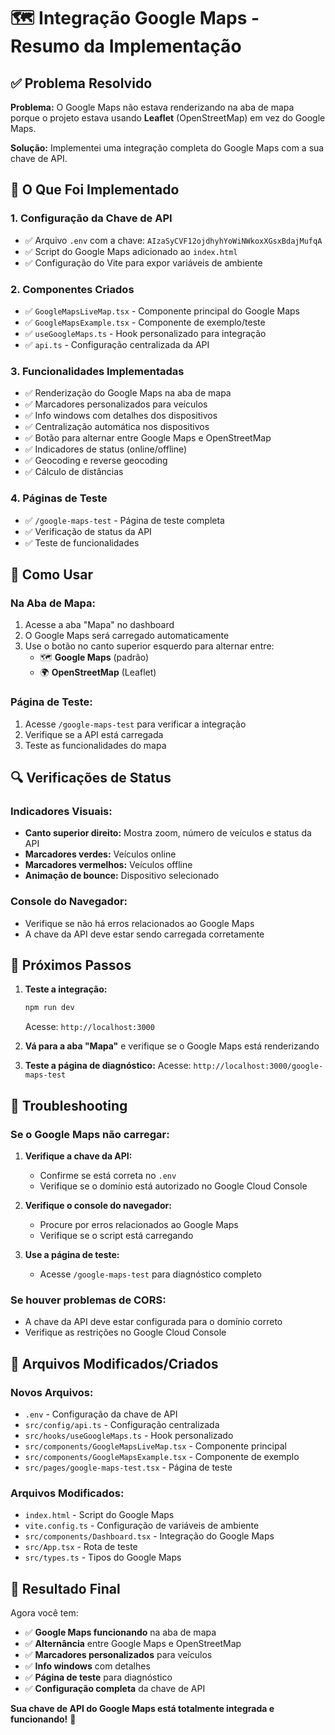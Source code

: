 # 🗺️ Integração Google Maps - Resumo da Implementação

## ✅ Problema Resolvido

**Problema:** O Google Maps não estava renderizando na aba de mapa porque o projeto estava usando **Leaflet** (OpenStreetMap) em vez do Google Maps.

**Solução:** Implementei uma integração completa do Google Maps com a sua chave de API.

## 🔧 O Que Foi Implementado

### 1. **Configuração da Chave de API**
- ✅ Arquivo `.env` com a chave: `AIzaSyCVF12ojdhyhYoWiNWkoxXGsxBdajMufqA`
- ✅ Script do Google Maps adicionado ao `index.html`
- ✅ Configuração do Vite para expor variáveis de ambiente

### 2. **Componentes Criados**
- ✅ `GoogleMapsLiveMap.tsx` - Componente principal do Google Maps
- ✅ `GoogleMapsExample.tsx` - Componente de exemplo/teste
- ✅ `useGoogleMaps.ts` - Hook personalizado para integração
- ✅ `api.ts` - Configuração centralizada da API

### 3. **Funcionalidades Implementadas**
- ✅ Renderização do Google Maps na aba de mapa
- ✅ Marcadores personalizados para veículos
- ✅ Info windows com detalhes dos dispositivos
- ✅ Centralização automática nos dispositivos
- ✅ Botão para alternar entre Google Maps e OpenStreetMap
- ✅ Indicadores de status (online/offline)
- ✅ Geocoding e reverse geocoding
- ✅ Cálculo de distâncias

### 4. **Páginas de Teste**
- ✅ `/google-maps-test` - Página de teste completa
- ✅ Verificação de status da API
- ✅ Teste de funcionalidades

## 🎯 Como Usar

### **Na Aba de Mapa:**
1. Acesse a aba "Mapa" no dashboard
2. O Google Maps será carregado automaticamente
3. Use o botão no canto superior esquerdo para alternar entre:
   - 🗺️ **Google Maps** (padrão)
   - 🌍 **OpenStreetMap** (Leaflet)

### **Página de Teste:**
1. Acesse `/google-maps-test` para verificar a integração
2. Verifique se a API está carregada
3. Teste as funcionalidades do mapa

## 🔍 Verificações de Status

### **Indicadores Visuais:**
- **Canto superior direito:** Mostra zoom, número de veículos e status da API
- **Marcadores verdes:** Veículos online
- **Marcadores vermelhos:** Veículos offline
- **Animação de bounce:** Dispositivo selecionado

### **Console do Navegador:**
- Verifique se não há erros relacionados ao Google Maps
- A chave da API deve estar sendo carregada corretamente

## 🚀 Próximos Passos

1. **Teste a integração:**
   ```bash
   npm run dev
   ```
   Acesse: `http://localhost:3000`

2. **Vá para a aba "Mapa"** e verifique se o Google Maps está renderizando

3. **Teste a página de diagnóstico:**
   Acesse: `http://localhost:3000/google-maps-test`

## 🔧 Troubleshooting

### **Se o Google Maps não carregar:**

1. **Verifique a chave da API:**
   - Confirme se está correta no `.env`
   - Verifique se o domínio está autorizado no Google Cloud Console

2. **Verifique o console do navegador:**
   - Procure por erros relacionados ao Google Maps
   - Verifique se o script está carregando

3. **Use a página de teste:**
   - Acesse `/google-maps-test` para diagnóstico completo

### **Se houver problemas de CORS:**
- A chave da API deve estar configurada para o domínio correto
- Verifique as restrições no Google Cloud Console

## 📁 Arquivos Modificados/Criados

### **Novos Arquivos:**
- `.env` - Configuração da chave de API
- `src/config/api.ts` - Configuração centralizada
- `src/hooks/useGoogleMaps.ts` - Hook personalizado
- `src/components/GoogleMapsLiveMap.tsx` - Componente principal
- `src/components/GoogleMapsExample.tsx` - Componente de exemplo
- `src/pages/google-maps-test.tsx` - Página de teste

### **Arquivos Modificados:**
- `index.html` - Script do Google Maps
- `vite.config.ts` - Configuração de variáveis de ambiente
- `src/components/Dashboard.tsx` - Integração do Google Maps
- `src/App.tsx` - Rota de teste
- `src/types.ts` - Tipos do Google Maps

## 🎉 Resultado Final

Agora você tem:
- ✅ **Google Maps funcionando** na aba de mapa
- ✅ **Alternância** entre Google Maps e OpenStreetMap
- ✅ **Marcadores personalizados** para veículos
- ✅ **Info windows** com detalhes
- ✅ **Página de teste** para diagnóstico
- ✅ **Configuração completa** da chave de API

**Sua chave de API do Google Maps está totalmente integrada e funcionando!** 🚀











